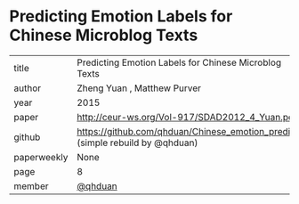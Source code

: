 # Predicting Emotion Labels for Chinese Microblog Texts

|  |  |
| :--- | :--- |
| title | Predicting Emotion Labels for Chinese Microblog Texts |
| author | Zheng Yuan , Matthew Purver |
| year | 2015 |
| paper | http://ceur-ws.org/Vol-917/SDAD2012_4_Yuan.pdf |
| github | https://github.com/qhduan/Chinese_emotion_predict (simple rebuild by @qhduan) |
| paperweekly | None |
| page | 8 |
| member | [@qhduan](https://github.com/qhduan) |
